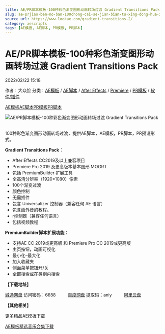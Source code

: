 ```yaml
---
title: AE/PR脚本模板-100种彩色渐变图形动画转场过渡 Gradient Transitions Pack
slug: ae-prjiao-ben-mo-ban-100chong-cai-se-jian-bian-tu-xing-dong-hua-zhuan-chang-guo-du-gradient-transitions-pack
source_url: https://www.lookae.com/gradient-transitions-2/
category: aescripts
tags: [AE模板, AE脚本, PR模板, PR脚本]
---
```

# AE/PR脚本模板-100种彩色渐变图形动画转场过渡 Gradient Transitions Pack

2022/02/22 15:18

作者：大众脸
分类：[AE模板](https://www.lookae.com/after-effects/other-after-effects/) / [AE脚本](https://www.lookae.com/after-effects/aescripts/) / [After Effects](https://www.lookae.com/after-effects/) / [Premiere](https://www.lookae.com/qitarjcj/premierezy/) / [PR模板](https://www.lookae.com/prmoban/) / [软件/插件](https://www.lookae.com/qitarjcj/)

[AE模板](https://www.lookae.com/tag/ae%e6%a8%a1%e6%9d%bf/)[AE脚本](https://www.lookae.com/tag/ae%e8%84%9a%e6%9c%ac/)[PR模板](https://www.lookae.com/tag/pr%e6%a8%a1%e6%9d%bf/)[PR脚本](https://www.lookae.com/tag/pr%e8%84%9a%e6%9c%ac/)

![AE/PR脚本模板-100种彩色渐变图形动画转场过渡 Gradient Transitions Pack](https://www.lookae.com/wp-content/uploads/2022/02/35748266.jpg "AE/PR脚本模板-100种彩色渐变图形动画转场过渡 Gradient Transitions Pack-LookAE.com")  
[﻿﻿﻿](https://cloud.video.taobao.com//play/u/705956171/p/1/e/6/t/1/348440217011.mp4)

100种彩色渐变图形动画转场过渡，提供AE脚本，AE模板，PR脚本，PR预设形式。

**Gradient Transitions Pack：**

* After Effects CC2019及以上兼容项目
* Premiere Pro 2019 及更高版本基本图形 MOGRT
* 包括 PremiumBuilder 扩展工具
* 全高清分辨率（1920×1080）像素
* 100个渐变过渡
* 颜色控制
* 无需插件
* 包含 Universalizer 控制器（兼容任何 AE 语言）
* 包含画外音的教程。
* r控制器（兼容任何语言）
* 包括视频教程

**PremiumBuilder脚本扩展功能：**

* 支持AE CC 2019或更高版 和 Premiere Pro CC 2019或更高版
* 主页按钮，动画可视化
* 最小化–最大化
* 加入收藏夹
* 侧面菜单按钮开/关
* 全部搜索或在类别内搜索

**【下载地址】**

[城通网盘](https://url70.ctfile.com/f/2827370-546130160-cccbf3) 访问密码：6688          [百度网盘](https://pan.baidu.com/s/1oNVsQLetwy22a6FbOYPuaw?pwd=aniy) 提取码：aniy          [阿里云盘](https://www.aliyundrive.com/s/WeZ9KHsTuDh)

**【其他相关】**

[更多精品AE模板下载](https://www.lookae.com/after-effects/other-after-effects/)

[AE模板精选音乐合集下载](https://item.taobao.com/item.htm?spm=a1z10.1.w4004-2793089344.4.MUvxbV&id=37289930486)

